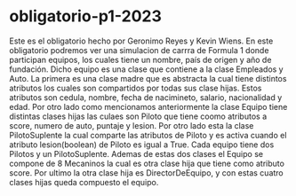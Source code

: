 # obligatorio-p1-2023
Este es el obligatorio hecho por Geronimo Reyes y Kevin Wiens.
En este obligatorio podremos ver una simulacion de carrra de Formula 1 donde participan equipos, los cuales tiene un nombre, país de origen y año de fundación. Dicho equipo es una clase que contiene a la clase Empleados y Auto. La primera es una clase madre que es abstracta la cual tiene distintos atributos los cuales son compartidos por todas sus clase hijas. Estos atributos son cedula, nombre, fecha de nacimineto, salario, nacionalidad y edad. Por otro lado como mencionamos anteriormente la clase Equipo tiene distintas clases hijas las culaes son Piloto que tiene coomo atributos a score, numero de auto, puntaje y lesion. Por otro lado esta la clase PilotoSuplente la cual comparte las atributos de Piloto y es activa cuando el atributo lesion(boolean) de Piloto es igual a True. Cada equipo tiene dos Pilotos y un PilotoSuplente. Ademas de estas dos clases el Equipo se compone de 8 Mecaninos la cual es otra clase hija que tiene como atributo score. Por ultimo la otra clase hija es DirectorDeEquipo, y con estas cuatro clases hijas queda compuesto el equipo.
